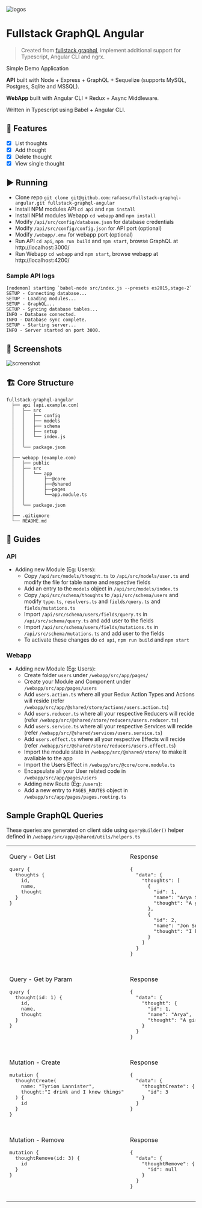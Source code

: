 ![logos](http://rafaelescala.com/assets/fullstack.png)

# Fullstack GraphQL Angular
>Created from [fullstack graphql](https://github.com/atulmy/fullstack-graphql), implement additional support for Typescript, Angular CLI and ngrx.

Simple Demo Application

**API** built with Node + Express + GraphQL + Sequelize (supports MySQL, Postgres, Sqlite and MSSQL). 

**WebApp** built with Angular CLI + Redux + Async Middleware.

Written in Typescript using Babel + Angular CLI.

## 📝 Features
- [x] List thoughts
- [x] Add thought
- [x] Delete thought
- [x] View single thought

## ▶️ Running
- Clone repo `git clone git@github.com:rafaesc/fullstack-graphql-angular.git fullstack-graphql-angular`
- Install NPM modules API `cd api` and `npm install`
- Install NPM modules Webapp `cd webapp` and `npm install`
- Modify `/api/src/config/database.json` for database credentials
- Modify `/api/src/config/config.json` for API port (optional)
- Modify `/webapp/.env` for webapp port (optional)
- Run API `cd api`, `npm run build` and `npm start`, browse GraphQL at http://localhost:3000/
- Run Webapp `cd webapp` and `npm start`, browse webapp at http://localhost:4200/

### Sample API logs
```
[nodemon] starting `babel-node src/index.js --presets es2015,stage-2`
SETUP - Connecting database...
SETUP - Loading modules...
SETUP - GraphQL...
SETUP - Syncing database tables...
INFO - Database connected.
INFO - Database sync complete.
SETUP - Starting server...
INFO - Server started on port 3000.
```

## 📸 Screenshots
![screenshot](http://rafaelescala.com/assets/fullstack.gif?v=0.2)

## 🏗 Core Structure
    fullstack-graphql-angular
      ├── api (api.example.com)
      │   ├── src
      │   │   ├── config
      │   │   ├── models
      │   │   ├── schema
      │   │   ├── setup
      │   │   └── index.js
      │   │
      │   └── package.json
      │
      ├── webapp (example.com)
      │   ├── public
      │   ├── src
      │   │   └── app
      │   │       ├──@core
      │   │       ├──@shared
      │   │       ├──pages
      │   │       └──app.module.ts
      │   │
      │   └── package.json
      │
      ├── .gitignore
      └── README.md

## 📘 Guides
### API
- Adding new Module (Eg: Users):
  - Copy `/api/src/models/thought.ts` to `/api/src/models/user.ts` and modify the file for table name and respective fields
  - Add an entry to the `models` object in `/api/src/models/index.ts`
  - Copy `/api/src/schema/thoughts` to `/api/src/schema/users` and modify `type.ts`, `resolvers.ts` and `fields/query.ts` and `fields/mutations.ts`
  - Import `/api/src/schema/users/fields/query.ts` in `/api/src/schema/query.ts` and add user to the fields
  - Import `/api/src/schema/users/fields/mutations.ts` in `/api/src/schema/mutations.ts` and add user to the fields
  - To activate these changes do `cd api`, `npm run build` and `npm start` 

### Webapp
- Adding new Module (Eg: Users):
  - Create folder `users` under `/webapp/src/app/pages/`
  - Create your Module and Component under `/webapp/src/app/pages/users`
  - Add `users.action.ts` where all your Redux Action Types and Actions will reside (refer `/webapp/src/app/@shared/store/actions/users.action.ts`)
  - Add `users.reducer.ts` where all your respective Reducers will recide (refer `/webapp/src/@shared/store/reducers/users.reducer.ts`)
  - Add `users.service.ts` where all your respective Services will recide (refer `/webapp/src/@shared/services/users.service.ts`)
  - Add `users.effect.ts` where all your respective Effects will recide (refer `/webapp/src/@shared/store/reducers/users.effect.ts`)
  - Import the module state in `/webapp/src/@shared/store/` to make it avaliable to the app
  - Import the Users Effect in `/webapp/src/@core/core.module.ts`
  - Encapsulate all your User related code in `/webapp/src/app/pages/users`
  - Adding new Route (Eg: `/users`):
  - Add a new entry to `PAGES_ROUTES` object in `/webapp/src/app/pages/pages.routing.ts`
  
## Sample GraphQL Queries
These queries are generated on client side using `queryBuilder()` helper defined in `/webapp/src/app/@shared/utils/helpers.ts`

<table width="100%" style="width: 100%">
    <tbody>
        <tr valign="top">
            <td width="50%" style="width: 50%">
                <p>Query - Get List</p>
                <pre>
query {
  thoughts {
    id,
    name,
    thought
  }
}
                </pre>
            </td>
            <td width="50%" style="width: 50%">
                <p>Response</p>
                <pre>
{
  "data": {
    "thoughts": [
      {
        "id": 1,
        "name": "Arya Stark",
        "thought": "A girl has no name"
      },
      {
        "id": 2,
        "name": "Jon Snow",
        "thought": "I know nothing"
      }
    ]
  }
}
                </pre>
            </td>
        </tr>
        <tr></tr>
        <tr valign="top">
            <td>
                <p>Query - Get by Param</p>
                <pre>
query {
  thought(id: 1) {
    id,
    name,
    thought
  }
}
                </pre>
            </td>
            <td>
                <p>Response</p>
                <pre>
{
  "data": {
    "thought": {
      "id": 1,
      "name": "Arya",
      "thought": "A girl has no name"
    }
  }
}
                </pre>
            </td>
        </tr>
        <tr></tr>
        <tr valign="top">
            <td>
                <p>Mutation - Create</p>
                <pre>
mutation {
  thoughtCreate(
    name: "Tyrion Lannister", 
    thought:"I drink and I know things"
  ) {
    id
  }
}
                </pre>
            </td>
            <td>
                <p>Response</p>
                <pre>
{
  "data": {
    "thoughtCreate": {
      "id": 3
    }
  }
}
                </pre>
            </td>
        </tr>
        <tr></tr>
        <tr valign="top">
            <td>
                <p>Mutation - Remove</p>
                <pre>
mutation {
  thoughtRemove(id: 3) {
    id
  }
}
                </pre>
            </td>
            <td>
                <p>Response</p>
                <pre>
{
  "data": {
    "thoughtRemove": {
      "id": null
    }
  }
}
                </pre>
            </td>
        </tr>
    </tbody>
</table>
